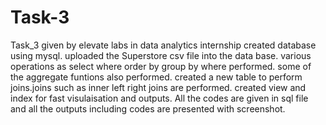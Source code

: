 # Task-3
Task_3 given by elevate labs in data analytics internship
created database using mysql.
uploaded the Superstore csv file into the data base.
various operations as select where order by group by  where performed.
some of the aggregate funtions also performed.
created a new table to perform joins.joins such as inner left right joins are performed.
created view and index for fast visulaisation and outputs.
All the codes are given in sql file and all the outputs including codes are presented with screenshot.
